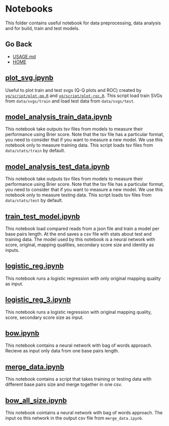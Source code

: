 # Notebooks 
This folder contains useful notebook for data preprocessing, data analysis and for build, train and test models.
## Go Back
- [USAGE.md](https://github.com/binarySequoia/VG_Recal/blob/master/USAGE.md#usage)
- [HOME](https://github.com/binarySequoia/vg_recal#characterizing-mapping-quality-recalibration-approaches-in-a-variant-graph-genomics-tool)
## [plot_svg.ipynb](https://github.com/binarySequoia/vg_recal/blob/master/notebooks/plot_svg.ipynb)

Useful to plot train and test svgs (Q-Q plots and ROC) created by [`vg/script/plot-qq.R`](https://github.com/vgteam/vg/blob/master/scripts/plot-qq.R) and [`vg/script/plot-roc.R`](https://github.com/vgteam/vg/blob/master/scripts/plot-roc.R). This script load train SVGs from `data/svgs/train` and load test data from `data/svgs/test`.

## [model_analysis_train_data.ipynb](https://github.com/binarySequoia/vg_recal/blob/master/notebooks/model_analysis_train_data.ipynb)
This notebook take outputs tsv files from models to measure their performance using Brier score. Note that the tsv file has a particular format, you need to consider that if you want to measure a new model. We use this notebook only to measure training data. This script loads tsv files from `data/stats/train` by default.

## [model_analysis_test_data.ipynb](https://github.com/binarySequoia/vg_recal/blob/master/notebooks/model_analysis_test_data.ipynb)
This notebook take outputs tsv files from models to measure their performance using Brier score. Note that the tsv file has a particular format, you need to consider that if you want to measure a new model. We use this notebook only to measure testing data. This script loads tsv files from `data/stats/test` by default.

## [train_test_model.ipynb](https://github.com/binarySequoia/vg_recal/blob/master/notebooks/train_test_model.ipynb)
This notebook load compared reads from a json file and train a model per base pairs length. At the end saves a csv file with stats about test and training data. The model used by this notebook is a neural network with score, original, mapping qualities, secondary score size and identity as inputs.

## [logistic_reg.ipynb](https://github.com/binarySequoia/vg_recal/blob/master/notebooks/logistic_reg.ipynb)
This notebook runs a logistic regression with only original mapping quality as input.

## [logistic_reg_3.ipynb](https://github.com/binarySequoia/vg_recal/blob/master/notebooks/logistic_reg_3.ipynb)
This notebook runs a logistic regression with original mapping quality, score, secondary score size as input.

## [bow.ipynb](https://github.com/binarySequoia/vg_recal/blob/master/notebooks/bow.ipynb)
This notebook contains a neural network with bag of words approach. Recieve as input only data from one base pairs length.

## [merge_data.ipynb](https://github.com/binarySequoia/vg_recal/blob/master/notebooks/merge_data.ipynb)
This notebook contains a script that takes training or testing data with different base pairs size and merge together in one csv.

## [bow_all_size.ipynb](https://github.com/binarySequoia/vg_recal/blob/master/notebooks/bow_all_size.ipynb)
This notebook cointains a neural network with bag of words approach. The input os this network in the output csv file from `merge_data.ipynb`.
